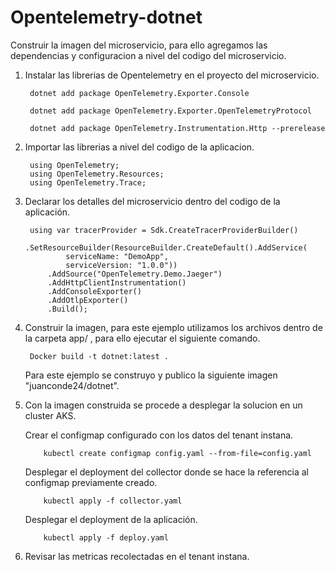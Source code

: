 # Opentelemetry-dotnet

Construir la imagen del microservicio, para ello agregamos las dependencias y configuracion a nivel del codigo del microservicio.

1. Instalar las librerias de Opentelemetry en el proyecto del microservicio.

        dotnet add package OpenTelemetry.Exporter.Console
        
        dotnet add package OpenTelemetry.Exporter.OpenTelemetryProtocol
        
        dotnet add package OpenTelemetry.Instrumentation.Http --prerelease

2. Importar las librerias a nivel del codigo de la aplicacion.

        using OpenTelemetry;
        using OpenTelemetry.Resources;
        using OpenTelemetry.Trace;

3. Declarar los detalles del microservicio dentro del codigo de la aplicación.

        using var tracerProvider = Sdk.CreateTracerProviderBuilder()
            .SetResourceBuilder(ResourceBuilder.CreateDefault().AddService(
                serviceName: "DemoApp",
                serviceVersion: "1.0.0"))
            .AddSource("OpenTelemetry.Demo.Jaeger")
            .AddHttpClientInstrumentation()
            .AddConsoleExporter()
            .AddOtlpExporter()
            .Build();


4. Construir la imagen, para este ejemplo utilizamos los archivos dentro de la carpeta app/ , para ello ejecutar el siguiente comando.

        Docker build -t dotnet:latest .

   Para este ejemplo se construyo y publico la siguiente imagen "juanconde24/dotnet".

5. Con la imagen construida se procede a desplegar la solucion en un cluster AKS.

   Crear el configmap configurado con los datos del tenant instana.

           kubectl create configmap config.yaml --from-file=config.yaml

   Desplegar el deployment del collector donde se hace la referencia al configmap previamente creado.

           kubectl apply -f collector.yaml

   Desplegar el deployment de la aplicación.

           kubectl apply -f deploy.yaml


6. Revisar las metricas recolectadas en el tenant instana.





